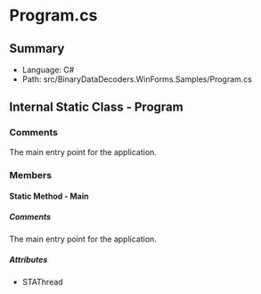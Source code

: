 ﻿# Program.cs

## Summary

* Language: C#
* Path: src/BinaryDataDecoders.WinForms.Samples/Program.cs

## Internal Static Class - Program

### Comments

 <summary>
  The main entry point for the application.
 </summary>

### Members

#### Static Method - Main

##### Comments

 <summary>
  The main entry point for the application.
 </summary>

##### Attributes

 - STAThread


